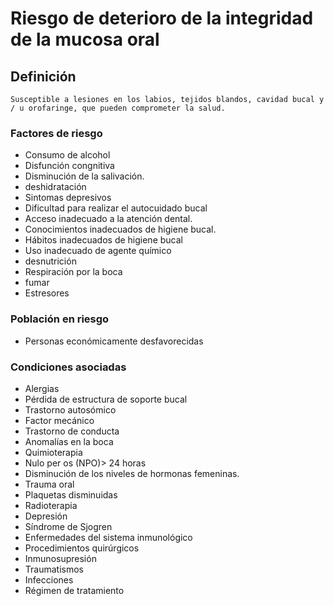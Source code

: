 # Riesgo de deterioro de la integridad de la mucosa oral
## Definición
	Susceptible a lesiones en los labios, tejidos blandos, cavidad bucal y / u orofaringe, que pueden comprometer la salud.

### Factores de riesgo
- Consumo de alcohol
- Disfunción congnitiva
- Disminución de la salivación.
- deshidratación
- Sintomas depresivos
- Dificultad para realizar el
autocuidado bucal
- Acceso inadecuado a la atención
dental.
- Conocimientos inadecuados
de higiene bucal.
- Hábitos inadecuados de higiene
bucal
- Uso inadecuado de agente
químico
- desnutrición
- Respiración por la boca
- fumar
- Estresores

### Población en riesgo
- Personas económicamente 
desfavorecidas

### Condiciones asociadas
- Alergias
- Pérdida de estructura de soporte bucal
- Trastorno autosómico 
- Factor mecánico
- Trastorno de conducta 
- Anomalías en la boca
- Quimioterapia 
- Nulo per os (NPO)> 24
horas
- Disminución de los niveles de
hormonas femeninas. 
- Trauma oral
- Plaquetas disminuidas 
- Radioterapia
- Depresión 
- Síndrome de Sjogren
- Enfermedades del sistema
inmunológico 
- Procedimientos quirúrgicos
- Inmunosupresión 
- Traumatismos
- Infecciones 
- Régimen de tratamiento

